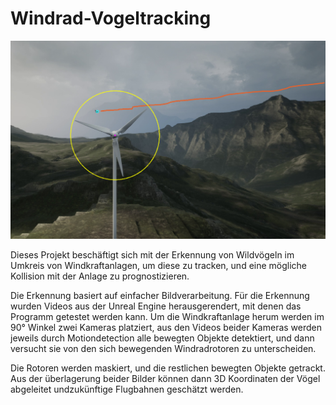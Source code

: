 # Windrad-Vogeltracking

<img src="images/tracking.png" width = 640>

Dieses Projekt beschäftigt sich mit der Erkennung von Wildvögeln im Umkreis von Windkraftanlagen,
um diese zu tracken, und eine mögliche Kollision mit der Anlage zu prognostizieren.

Die Erkennung basiert auf einfacher Bildverarbeitung.
Für die Erkennung wurden Videos aus der Unreal Engine herausgerendert, mit denen das Programm getestet werden kann.
Um die Windkraftanlage herum werden im 90° Winkel zwei Kameras platziert, aus den Videos beider Kameras werden jeweils
durch Motiondetection alle bewegten Objekte detektiert, und dann versucht sie von den sich bewegenden Windradrotoren
zu unterscheiden.

Die Rotoren werden maskiert, und die restlichen bewegten Objekte getrackt.
Aus der überlagerung beider Bilder können dann 3D Koordinaten der Vögel abgeleitet undzukünftige Flugbahnen
geschätzt werden.
